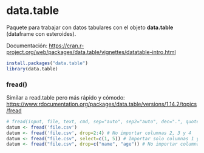 # data.table

Paquete para trabajar con datos tabulares con el objeto **data.table** (dataframe con esteroides).

Documentación: https://cran.r-project.org/web/packages/data.table/vignettes/datatable-intro.html

```R
install.packages("data.table")
library(data.table)
```

### fread()

Similar a read.table pero más rápido y cómodo: https://www.rdocumentation.org/packages/data.table/versions/1.14.2/topics/fread

```R
# fread(input, file, text, cmd, sep="auto", sep2="auto", dec=".", quote="\"", ...)
datum <- fread('file.csv')
datum <- fread('file.csv', drop=2:4) # No importar columnas 2, 3 y 4
datum <- fread("file.csv", select=c(1, 5)) # Importar solo columnas 1 y 5
datum <- fread("file.csv", drop=c("name", "age")) # No importar columnas "name" ni "age"
```